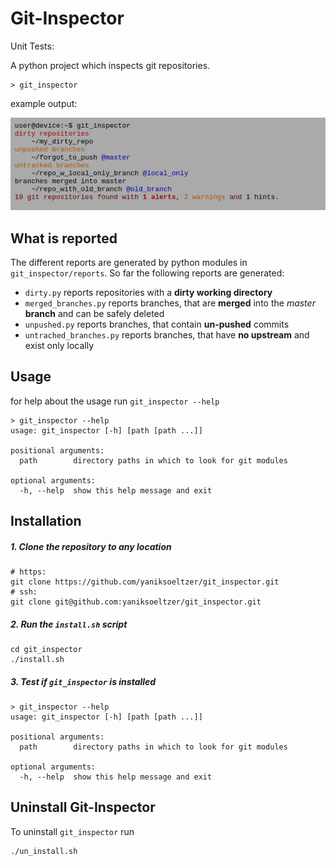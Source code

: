 # Git-Inspector


Unit Tests: [![<yaniksoeltzer>](https://circleci.com/gh/yaniksoeltzer/git_inspector.svg?style=svg)](https://circleci.com/gh/yaniksoeltzer/git_inspector)

A python project which inspects git repositories.
```
> git_inspector
```
example output:

![example_output](documentation/example_output.png)

## What is reported
The different reports are generated by python modules in `git_inspector/reports`.
So far the following reports are generated:
* `dirty.py` reports repositories with a **dirty working directory**
* `merged_branches.py` reports branches, that are **merged** into the *master* **branch** and can be safely deleted
* `unpushed.py` reports branches, that contain **un-pushed** commits
* `untrached_branches.py` reports branches, that have **no upstream** and exist only locally


## Usage
for help about the usage run `git_inspector --help` 
```
> git_inspector --help
usage: git_inspector [-h] [path [path ...]]

positional arguments:
  path        directory paths in which to look for git modules

optional arguments:
  -h, --help  show this help message and exit
```


## Installation
##### 1. Clone the repository to any location 
```
# https:
git clone https://github.com/yaniksoeltzer/git_inspector.git
# ssh:  
git clone git@github.com:yaniksoeltzer/git_inspector.git
``` 
##### 2. Run the `install.sh` script
```
cd git_inspector
./install.sh
```
##### 3. Test if `git_inspector` is installed
```
> git_inspector --help
usage: git_inspector [-h] [path [path ...]]

positional arguments:
  path        directory paths in which to look for git modules

optional arguments:
  -h, --help  show this help message and exit
```
## Uninstall Git-Inspector
To uninstall `git_inspector` run 
```
./un_install.sh
```
